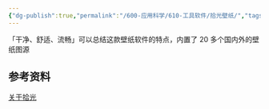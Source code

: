 ```yaml
---
{"dg-publish":true,"permalink":"/600-应用科学/610-工具软件/拾光壁纸/","tags":["Windows/壁纸"],"noteIcon":""}
---
```


「干净、舒适、流畅」可以总结这款壁纸软件的特点，内置了 20 多个国内外的壁纸图源


## 参考资料
[关于拾光](https://snake.timeline.ink/about)